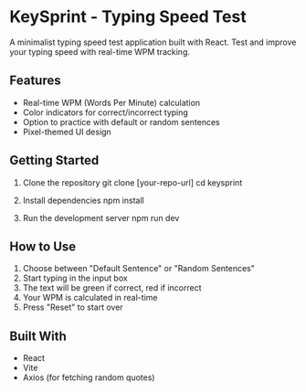 # KeySprint - Typing Speed Test

A minimalist typing speed test application built with React. Test and improve your typing speed with real-time WPM tracking.

## Features

- Real-time WPM (Words Per Minute) calculation
- Color indicators for correct/incorrect typing
- Option to practice with default or random sentences
- Pixel-themed UI design

## Getting Started

1. Clone the repository
git clone [your-repo-url]
cd keysprint

2. Install dependencies
npm install

3. Run the development server
npm run dev

## How to Use
1. Choose between "Default Sentence" or "Random Sentences"
2. Start typing in the input box
3. The text will be green if correct, red if incorrect
4. Your WPM is calculated in real-time
5. Press "Reset" to start over

## Built With
- React
- Vite
- Axios (for fetching random quotes)
